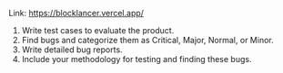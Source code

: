 Link: https://blocklancer.vercel.app/
1. Write test cases to evaluate the product.
2. Find bugs and categorize them as Critical, Major, Normal, or Minor.
3. Write detailed bug reports.
4. Include your methodology for testing and finding these bugs.

